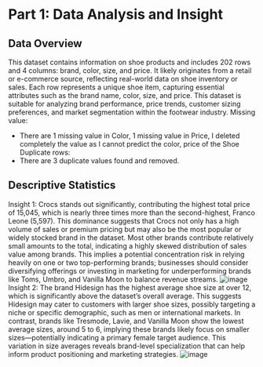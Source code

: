 # Part 1: Data Analysis and Insight
## Data Overview
This dataset contains information on shoe products and includes 202 rows and 4 columns: brand, color, size, and price. It likely originates from a retail or e-commerce source, reflecting real-world data on shoe inventory or sales. Each row represents a unique shoe item, capturing essential attributes such as the brand name, color, size, and price. This dataset is suitable for analyzing brand performance, price trends, customer sizing preferences, and market segmentation within the footwear industry.
Missing value:
* There are 1 missing value in Color, 1 missing value in Price, I deleted completely the value as I cannot predict the color, price of the Shoe
Duplicate rows:
* There are 3 duplicate values found and removed.
## Descriptive Statistics
Insight 1:
Crocs stands out significantly, contributing the highest total price of 15,045, which is nearly three times more than the second-highest, Franco Leone (5,597). This dominance suggests that Crocs not only has a high volume of sales or premium pricing but may also be the most popular or widely stocked brand in the dataset. Most other brands contribute relatively small amounts to the total, indicating a highly skewed distribution of sales value among brands. This implies a potential concentration risk in relying heavily on one or two top-performing brands; businesses should consider diversifying offerings or investing in marketing for underperforming brands like Toms, Umbro, and Vanilla Moon to balance revenue streams.
![image](https://github.com/user-attachments/assets/1b8d3751-8e8a-4ab1-b81a-38b4c35cb332)
Insight 2:
The brand Hidesign has the highest average shoe size at over 12, which is significantly above the dataset’s overall average. This suggests Hidesign may cater to customers with larger shoe sizes, possibly targeting a niche or specific demographic, such as men or international markets. In contrast, brands like Tresmode, Lavie, and Vanilla Moon show the lowest average sizes, around 5 to 6, implying these brands likely focus on smaller sizes—potentially indicating a primary female target audience. This variation in size averages reveals brand-level specialization that can help inform product positioning and marketing strategies.
![image](https://github.com/user-attachments/assets/670173db-7e4e-4fd3-8d03-ba62e59eb30c)
